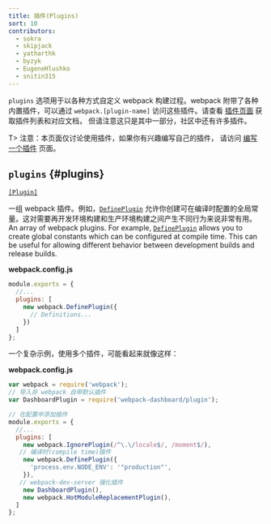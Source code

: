 ```yaml
---
title: 插件(Plugins)
sort: 10
contributors:
  - sokra
  - skipjack
  - yatharthk
  - byzyk
  - EugeneHlushko
  - snitin315
---
```


`plugins` 选项用于以各种方式自定义 webpack 构建过程。webpack 附带了各种内置插件，可以通过 `webpack.[plugin-name]` 访问这些插件。请查看 [插件页面](/plugins) 获取插件列表和对应文档，
但请注意这只是其中一部分，社区中还有许多插件。

T> 注意：本页面仅讨论使用插件，如果你有兴趣编写自己的插件，
请访问 [编写一个插件](/contribute/writing-a-plugin/) 页面。


## `plugins` {#plugins}

[`[Plugin]`](/plugins/)

一组 webpack 插件。例如，[`DefinePlugin`](/plugins/define-plugin/) 允许你创建可在编译时配置的全局常量。这对需要再开发环境构建和生产环境构建之间产生不同行为来说非常有用。
An array of webpack plugins. For example, [`DefinePlugin`](/plugins/define-plugin/) allows you to create global constants which can be configured at compile time. This can be useful for allowing different behavior between development builds and release builds.

__webpack.config.js__

```js
module.exports = {
  //...
  plugins: [
    new webpack.DefinePlugin({
      // Definitions...
    })
  ]
};
```

一个复杂示例，使用多个插件，可能看起来就像这样：

__webpack.config.js__

```js
var webpack = require('webpack');
// 导入非 webpack 自带默认插件
var DashboardPlugin = require('webpack-dashboard/plugin');

// 在配置中添加插件
module.exports = {
  //...
  plugins: [
    new webpack.IgnorePlugin(/^\.\/locale$/, /moment$/),
   // 编译时(compile time)插件
    new webpack.DefinePlugin({
      'process.env.NODE_ENV': '"production"',
    }),
   // webpack-dev-server 强化插件
    new DashboardPlugin(),
    new webpack.HotModuleReplacementPlugin(),
  ]
};
```
